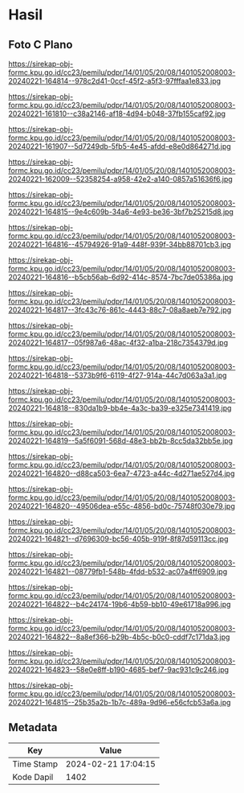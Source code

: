 # Hasil

## Foto C Plano

https://sirekap-obj-formc.kpu.go.id/cc23/pemilu/pdpr/14/01/05/20/08/1401052008003-20240221-164814--978c2d41-0ccf-45f2-a5f3-97fffaa1e833.jpg

https://sirekap-obj-formc.kpu.go.id/cc23/pemilu/pdpr/14/01/05/20/08/1401052008003-20240221-161810--c38a2146-af18-4d94-b048-37fb155caf92.jpg

https://sirekap-obj-formc.kpu.go.id/cc23/pemilu/pdpr/14/01/05/20/08/1401052008003-20240221-161907--5d7249db-5fb5-4e45-afdd-e8e0d864271d.jpg

https://sirekap-obj-formc.kpu.go.id/cc23/pemilu/pdpr/14/01/05/20/08/1401052008003-20240221-162009--52358254-a958-42e2-a140-0857a51636f6.jpg

https://sirekap-obj-formc.kpu.go.id/cc23/pemilu/pdpr/14/01/05/20/08/1401052008003-20240221-164815--9e4c609b-34a6-4e93-be36-3bf7b25215d8.jpg

https://sirekap-obj-formc.kpu.go.id/cc23/pemilu/pdpr/14/01/05/20/08/1401052008003-20240221-164816--45794926-91a9-448f-939f-34bb88701cb3.jpg

https://sirekap-obj-formc.kpu.go.id/cc23/pemilu/pdpr/14/01/05/20/08/1401052008003-20240221-164816--b5cb56ab-6d92-414c-8574-7bc7de05386a.jpg

https://sirekap-obj-formc.kpu.go.id/cc23/pemilu/pdpr/14/01/05/20/08/1401052008003-20240221-164817--3fc43c76-861c-4443-88c7-08a8aeb7e792.jpg

https://sirekap-obj-formc.kpu.go.id/cc23/pemilu/pdpr/14/01/05/20/08/1401052008003-20240221-164817--05f987a6-48ac-4f32-a1ba-218c7354379d.jpg

https://sirekap-obj-formc.kpu.go.id/cc23/pemilu/pdpr/14/01/05/20/08/1401052008003-20240221-164818--5373b9f6-6119-4f27-914a-44c7d063a3a1.jpg

https://sirekap-obj-formc.kpu.go.id/cc23/pemilu/pdpr/14/01/05/20/08/1401052008003-20240221-164818--830da1b9-bb4e-4a3c-ba39-e325e7341419.jpg

https://sirekap-obj-formc.kpu.go.id/cc23/pemilu/pdpr/14/01/05/20/08/1401052008003-20240221-164819--5a5f6091-568d-48e3-bb2b-8cc5da32bb5e.jpg

https://sirekap-obj-formc.kpu.go.id/cc23/pemilu/pdpr/14/01/05/20/08/1401052008003-20240221-164820--d88ca503-6ea7-4723-a44c-4d271ae527d4.jpg

https://sirekap-obj-formc.kpu.go.id/cc23/pemilu/pdpr/14/01/05/20/08/1401052008003-20240221-164820--49506dea-e55c-4856-bd0c-75748f030e79.jpg

https://sirekap-obj-formc.kpu.go.id/cc23/pemilu/pdpr/14/01/05/20/08/1401052008003-20240221-164821--d7696309-bc56-405b-919f-8f87d59113cc.jpg

https://sirekap-obj-formc.kpu.go.id/cc23/pemilu/pdpr/14/01/05/20/08/1401052008003-20240221-164821--08779fb1-548b-4fdd-b532-ac07a4ff6909.jpg

https://sirekap-obj-formc.kpu.go.id/cc23/pemilu/pdpr/14/01/05/20/08/1401052008003-20240221-164822--b4c24174-19b6-4b59-bb10-49e61718a996.jpg

https://sirekap-obj-formc.kpu.go.id/cc23/pemilu/pdpr/14/01/05/20/08/1401052008003-20240221-164822--8a8ef366-b29b-4b5c-b0c0-cddf7c171da3.jpg

https://sirekap-obj-formc.kpu.go.id/cc23/pemilu/pdpr/14/01/05/20/08/1401052008003-20240221-164823--58e0e8ff-b190-4685-bef7-9ac931c9c246.jpg

https://sirekap-obj-formc.kpu.go.id/cc23/pemilu/pdpr/14/01/05/20/08/1401052008003-20240221-164815--25b35a2b-1b7c-489a-9d96-e56cfcb53a6a.jpg


## Metadata

| Key        | Value               |
| ---------- | ------------------- |
| Time Stamp | 2024-02-21 17:04:15 |
| Kode Dapil | 1402                |



